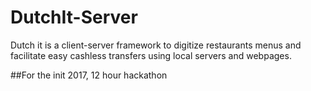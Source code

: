 # DutchIt-Server
Dutch it is a client-server framework to digitize restaurants menus and facilitate easy cashless transfers using local servers and webpages.

##For the init 2017, 12 hour hackathon
